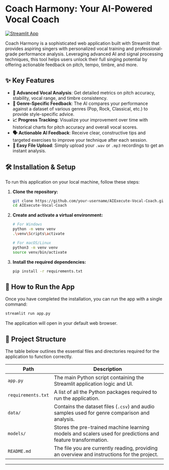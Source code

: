 # Coach Harmony: Your AI-Powered Vocal Coach

[![Streamlit App](https://static.streamlit.io/badges/streamlit_badge_black_white.svg)](https://your-deployment-link-here.streamlit.app/)

Coach Harmony is a sophisticated web application built with Streamlit that provides aspiring singers with personalized vocal training and professional-grade performance analysis. Leveraging advanced AI and signal processing techniques, this tool helps users unlock their full singing potential by offering actionable feedback on pitch, tempo, timbre, and more.

## ✨ Key Features

- **🎤 Advanced Vocal Analysis**: Get detailed metrics on pitch accuracy, stability, vocal range, and timbre consistency.
- **🎼 Genre-Specific Feedback**: The AI compares your performance against a dataset of various genres (Pop, Rock, Classical, etc.) to provide style-specific advice.
- **📈 Progress Tracking**: Visualize your improvement over time with historical charts for pitch accuracy and overall vocal scores.
- **🗣️ Actionable AI Feedback**: Receive clear, constructive tips and targeted exercises to improve your technique after each session.
- **📁 Easy File Upload**: Simply upload your `.wav` or `.mp3` recordings to get an instant analysis.

## 🛠️ Installation & Setup

To run this application on your local machine, follow these steps:

1.  **Clone the repository:**
    ```bash
    git clone https://github.com/your-username/AIExecute-Vocal-Coach.git
    cd AIExecute-Vocal-Coach
    ```

2.  **Create and activate a virtual environment:**
    ```bash
    # For Windows
    python -m venv venv
    .\venv\Scripts\activate

    # For macOS/Linux
    python3 -m venv venv
    source venv/bin/activate
    ```

3.  **Install the required dependencies:**
    ```bash
    pip install -r requirements.txt
    ```

## 🚀 How to Run the App

Once you have completed the installation, you can run the app with a single command:

```bash
streamlit run app.py
```

The application will open in your default web browser.

## 📂 Project Structure

The table below outlines the essential files and directories required for the application to function correctly.

| Path               | Description                                                                                              |
| ------------------ | -------------------------------------------------------------------------------------------------------- |
| `app.py`           | The main Python script containing the Streamlit application logic and UI.                                |
| `requirements.txt` | A list of all the Python packages required to run the application.                                       |
| `data/`            | Contains the dataset files (`.csv`) and audio samples used for genre comparison and analysis.              |
| `models/`          | Stores the pre-trained machine learning models and scalers used for predictions and feature transformation.|
| `README.md`        | The file you are currently reading, providing an overview and instructions for the project.              |

---
